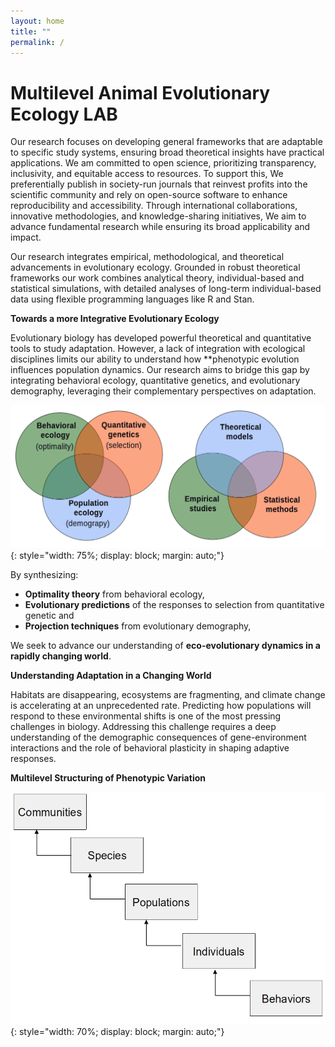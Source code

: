 ```yaml
---
layout: home
title: ""
permalink: /
---
```


# **M**ultilevel **A**nimal **E**volutionary **E**cology LAB

Our research focuses on developing general frameworks that are adaptable to specific study systems, ensuring broad theoretical insights have practical applications. We am committed to open science, prioritizing transparency, inclusivity, and equitable access to resources. To support this, We preferentially publish in society-run journals that reinvest
profits into the scientific community and rely on open-source software to enhance reproducibility and accessibility. Through international collaborations, innovative methodologies, and knowledge-sharing initiatives, We aim to advance fundamental research while ensuring its broad applicability and impact.

Our research integrates empirical, methodological, and theoretical advancements in evolutionary ecology. Grounded in robust theoretical frameworks our work combines analytical theory, individual-based and statistical simulations, with detailed analyses of long-term individual-based data using flexible programming languages like R and Stan. 


**Towards a more Integrative Evolutionary Ecology**

Evolutionary biology has developed powerful theoretical and quantitative tools to study adaptation. However, a lack of integration with ecological disciplines limits our ability to understand how **phenotypic evolution influences population dynamics. Our research aims to bridge this gap by integrating behavioral ecology, quantitative genetics, and evolutionary demography, leveraging their complementary perspectives on adaptation. 

![Research Image](/assets/images/Bends.png){: style="width: 75%; display: block; margin: auto;"}

By synthesizing:  

- **Optimality theory** from behavioral ecology,  
- **Evolutionary predictions** of the responses to selection from quantitative genetic and 
- **Projection techniques** from evolutionary demography,  

We seek to advance our understanding of **eco-evolutionary dynamics in a rapidly changing world**.  



**Understanding Adaptation in a Changing World**

Habitats are disappearing, ecosystems are fragmenting, and climate change is accelerating at an unprecedented rate. Predicting how populations will respond to these environmental shifts is one of the most pressing challenges in biology. Addressing this challenge requires a deep understanding of the demographic consequences of gene-environment interactions and the role of behavioral plasticity in shaping adaptive responses. 



**Multilevel Structuring of Phenotypic Variation**

![Concept Image](/assets/images/Hierar.png){: style="width: 70%; display: block; margin: auto;"}






